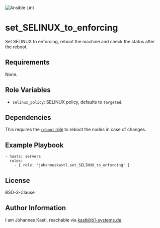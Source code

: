 ![Ansible Lint](https://github.com/johanneskastl/ansible-role-set_SELINUX_to_enforcing/workflows/Ansible%20Lint/badge.svg)

set_SELINUX_to_enforcing
=========

Set SELINUX to enforcing, reboot the machine and check the status after the reboot. 

Requirements
------------

None.

Role Variables
--------------

- `selinux_policy`: SELINUX policy, defaults to `targeted`.

Dependencies
------------

This requires the [`reboot` role](https://github.com/johanneskastl/ansible-role-reboot) to reboot the nodes in case of changes.

Example Playbook
----------------

    - hosts: servers
      roles:
        - { role: 'johanneskastl.set_SELINUX_to_enforcing' }

License
-------

BSD-3-Clause

Author Information
------------------

I am Johannes Kastl, reachable via kastl@b1-systems.de.
